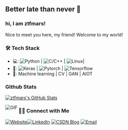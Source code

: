 ## Better late than never 👋

### hi, I am ztfmars!
Nice to meet you here, my friend!
Welcome to my world! 

### 🛠 Tech Stack
- 💻:   ![Python](https://img.shields.io/badge/python-3-blue) | ![C/C++](https://img.shields.io/badge/c%2Fc%2B%2B-language-yellow?style=flat&logo=c++) | ![Linux](https://img.shields.io/badge/-Linux-333333?style=flat&logo=Linux&logoColor=FCC624)| 
- 🔧:   ![Keras](https://img.shields.io/badge/Frame-keras-blue?style=plastic&logo=appveyor) | ![Pytorch](https://img.shields.io/badge/Frame-pytorch-blue?style=plastic&logo=appveyor) | ![Tensorflow](https://img.shields.io/badge/Frame-Tensorflow-blue?style=plastic&logo=appveyor)
- 🔭: Machine learning | CV | GAN | AIOT

### Github Stats

[![ztfmars's GitHub Stats](https://github-readme-stats.vercel.app/api?username=ztfmars&show_icons=true&count_private=true)](https://github.com/anandmainali)



<img align="left" alt="GIF" src="https://raw.githubusercontent.com/JoeyBling/JoeyBling/master/pic/pusheencode.gif" />


### 🤝🏻 Connect with Me 
<p align="left">
<a href="https://ztfmars.github.io/" target="_blank"><img alt="Website" src="https://img.shields.io/badge/Website-blue?style=flat&logo=google-chrome"></a><a href="https://www.linkedin.com/in/tengfei-zhang-020227147/" target="_blank"><img alt="LinkedIn" src="https://img.shields.io/badge/LinkedIn-@ztfmars-blue?style=flat&logo=linkedin"></a>
<a href="https://blog.csdn.net/weixin_42237113?spm=1000.2115.3001.5343" target="_blank"><img alt="CSDN Blog" src="https://img.shields.io/badge/Blog-CSDN%20Blog-blue?style=flat&logo=CSDN"></a>
<a href="ztfmars@163.com"><img alt="Email" src="https://img.shields.io/badge/Email-ztfmars@163.com-blue?style=flat&logo=gmail"></a>
</p>
